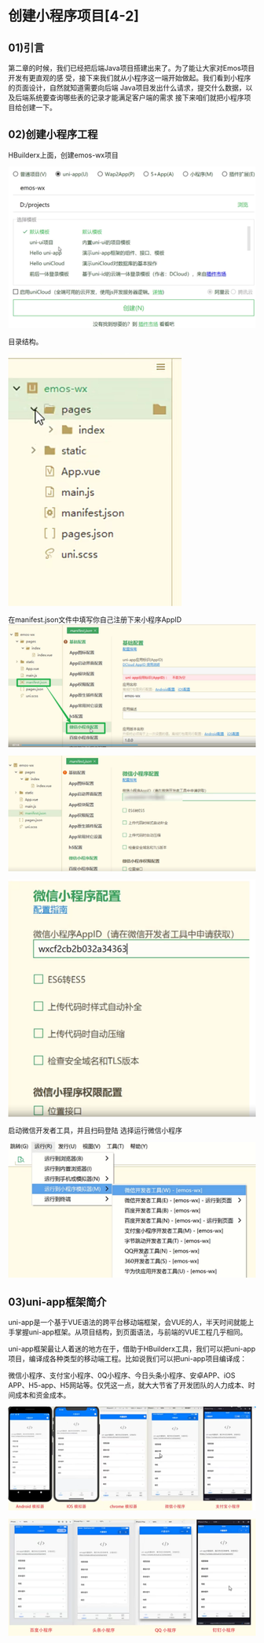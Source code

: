 # 创建小程序项目[4-2]

## 01)引言

第二章的时候，我们已经把后端Java项目搭建出来了。为了能让大家对Emos项目开发有更直观的感
受，接下来我们就从小程序这一端开始做起。我们看到小程序的页面设计，自然就知道需要向后端
Java项目发出什么请求，提交什么数据，以及后端系统要查询哪些表的记录才能满足客户端的需求
接下来咱们就把小程序项目给创建一下。



## 02)创建小程序工程

HBuilderx上面，创建emos-wx项目

![image-20231003115915142](02创建小程序项目4-2.assets/image-20231003115915142.png)

目录结构。

![image-20231003120233824](02创建小程序项目4-2.assets/image-20231003120233824.png)



在manifest.json文件中填写你自己注册下来小程序AppID![image-20231003120341182](02创建小程序项目4-2.assets/image-20231003120341182.png)





![image-20231003120401048](02创建小程序项目4-2.assets/image-20231003120401048.png)





![image-20231003120008178](02创建小程序项目4-2.assets/image-20231003120008178.png)

启动微信开发者工具，并且扫码登陆
选择运行微信小程序

![image-20231003120146528](02创建小程序项目4-2.assets/image-20231003120146528.png)



## 03)uni-app框架简介

uni-app是一个基于VUE语法的跨平台移动端框架，会VUE的人，半天时间就能上手掌握uni-app框架。从项目结构，到页面语法，与前端的VUE工程几乎相同。



uni-app框架最让人着迷的地方在于，借助于HBuilderx工具，我们可以把uni-app项目，编译成各种类型的移动端工程。比如说我们可以把uni-app项目编译成：

微信小程序、支付宝小程序、0Q小程序、今日头条小程序、安卓APP、iOS APP、H5-app、H5网站等。仅凭这一点，就大大节省了开发团队的人力成本、时间成本和资金成本。

![image-20231003121034209](02创建小程序项目4-2.assets/image-20231003121034209.png)



![image-20231003121113926](02创建小程序项目4-2.assets/image-20231003121113926.png)

